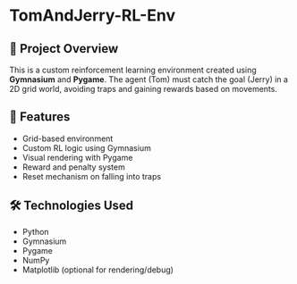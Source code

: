 # TomAndJerry-RL-Env

## 📌 Project Overview
This is a custom reinforcement learning environment created using **Gymnasium** and **Pygame**. The agent (Tom) must catch the goal (Jerry) in a 2D grid world, avoiding traps and gaining rewards based on movements.

## 🎯 Features
- Grid-based environment
- Custom RL logic using Gymnasium
- Visual rendering with Pygame
- Reward and penalty system
- Reset mechanism on falling into traps

## 🛠 Technologies Used
- Python
- Gymnasium
- Pygame
- NumPy
- Matplotlib (optional for rendering/debug)

